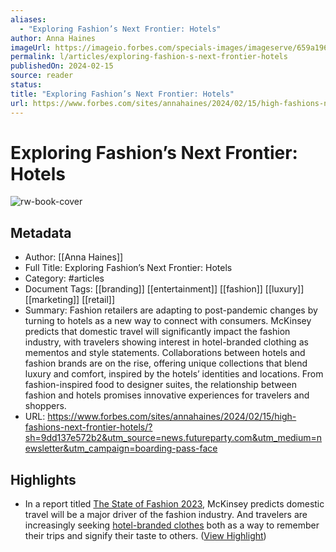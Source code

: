 ```yaml
---
aliases:
  - "Exploring Fashion’s Next Frontier: Hotels"
author: Anna Haines
imageUrl: https://imageio.forbes.com/specials-images/imageserve/659a1969c1538efb163a7ed5/0x0.jpg?format=jpg&height=900&width=1600&fit=bounds
permalink: l/articles/exploring-fashion-s-next-frontier-hotels
publishedOn: 2024-02-15
source: reader
status: 
title: "Exploring Fashion’s Next Frontier: Hotels"
url: https://www.forbes.com/sites/annahaines/2024/02/15/high-fashions-next-frontier-hotels/?sh=9dd137e572b2&utm_source=news.futureparty.com&utm_medium=newsletter&utm_campaign=boarding-pass-face
---
```

# Exploring Fashion’s Next Frontier: Hotels

![rw-book-cover](https://imageio.forbes.com/specials-images/imageserve/659a1969c1538efb163a7ed5/0x0.jpg?format=jpg&height=900&width=1600&fit=bounds)

## Metadata

- Author: [[Anna Haines]]
- Full Title: Exploring Fashion’s Next Frontier: Hotels
- Category: #articles
- Document Tags: [[branding]] [[entertainment]] [[fashion]] [[luxury]] [[marketing]] [[retail]]
- Summary: Fashion retailers are adapting to post-pandemic changes by turning to hotels as a new way to connect with consumers. McKinsey predicts that domestic travel will significantly impact the fashion industry, with travelers showing interest in hotel-branded clothing as mementos and style statements. Collaborations between hotels and fashion brands are on the rise, offering unique collections that blend luxury and comfort, inspired by the hotels’ identities and locations. From fashion-inspired food to designer suites, the relationship between fashion and hotels promises innovative experiences for travelers and shoppers.
- URL: https://www.forbes.com/sites/annahaines/2024/02/15/high-fashions-next-frontier-hotels/?sh=9dd137e572b2&utm_source=news.futureparty.com&utm_medium=newsletter&utm_campaign=boarding-pass-face

## Highlights

- In a report titled [The State of Fashion 2023](https://cdn.businessoffashion.com/reports/The_State_of_Fashion_2023.pdf), McKinsey predicts domestic travel will be a major driver of the fashion industry. And travelers are increasingly seeking [hotel-branded clothes](https://www.nytimes.com/2024/02/14/travel/hotel-merch-bathrobe-luxury.html) both as a way to remember their trips and signify their taste to others. ([View Highlight](https://read.readwise.io/read/01hq87mxqtaq3rph0k0febt40b))
